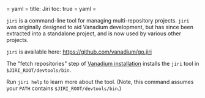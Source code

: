 = yaml =
title: Jiri
toc: true
= yaml =

`jiri` is a command-line tool for managing multi-repository projects. `jiri` was
originally designed to aid Vanadium development, but has since been extracted
into a standalone project, and is now used by various other projects.

`jiri` is available here: https://github.com/vanadium/go.jiri

The "fetch repositories" step of [Vanadium installation](../installation/)
installs the `jiri` tool in `$JIRI_ROOT/devtools/bin`.

Run `jiri help` to learn more about the tool. (Note, this command assumes your
`PATH` contains `$JIRI_ROOT/devtools/bin`.)

